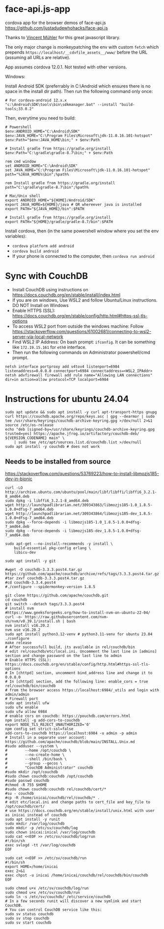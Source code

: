 # face-api.js-app
cordova app for the browser demos of face-api.js https://github.com/justadudewhohacks/face-api.js

Thanks to [Vincent Mühler](https://github.com/justadudewhohacks) for this great javascript library.

The only major change is monkeypatching the env with custom `fetch` which prepends `https://localhost/__cdvfile_assets__/www/` before the URL (assuming all URLs are relative).

App assumes cordova 12.0.1. Not tested with other versions.

Windows:

Install Android SDK (preferrably in C:\Android which ensures there is no space in the install dir path). Then run the following command only once:

```
# For cordova-android 12.x.x
"c:\Android\SDK\tools\bin\sdkmanager.bat" --install "build-tools;33.0.2"
```

Then, everytime you need to build:

```
# Powershell
$env:ANDROID_HOME="C:\Android\SDK"
$env:JAVA_HOME="C:\Program Files\Microsoft\jdk-11.0.16.101-hotspot"
$env:Path="$env:JAVA_HOME\bin;" + $env:Path

# Install gradle from https://gradle.org/install
$env:Path="C:\gradle\gradle-8.7\bin;" + $env:Path
```

```
rem cmd window
set ANDROID_HOME="C:\Android\SDK"
set JAVA_HOME="C:\Program Files\Microsoft\jdk-11.0.16.101-hotspot"
path="%JAVA_HOME%\bin";%path%

rem Install gradle from https://gradle.org/install
path="C:\gradle\gradle-8.7\bin";%path%
```

```
# Mac/Unix shell
export ANDROID_HOME="${HOME}/Android/SDK"
export JAVA_HOME=${HOME}/java # OR whereever java is installed
export PATH="${JAVA_HOME}/bin":$PATH

# Install gradle from https://gradle.org/install
export PATH="${HOME}/gradle/gradle-8.7/bin":$PATH
```

Install cordova, then (in the same powershell window where you set the env variables):
   * `cordova platform add android`
   * `cordova build android`
   * If your phone is connected to the computer, then `cordova run android`

# Sync with CouchDB
   * Install CouchDB using instructions on https://docs.couchdb.org/en/stable/install/index.html
   * If you are on windows, Use WSL2 and follow Ubuntu/Linux instructions. DO NOT Install on Windows
   * Enable HTTPS (SSL): https://docs.couchdb.org/en/stable/config/http.html#https-ssl-tls-options
   * To access WSL2 port from outside the windows machine: Follow https://stackoverflow.com/questions/61002681/connecting-to-wsl2-server-via-local-network
   * Find WSL2 IP Address: On bash prompt: `ifconfig`. It can be something like `172.19.15.161` for `eth0` interface.
   * Then run the following commands on Administrator powershell/cmd prompt.

```
netsh interface portproxy add v4tov4 listenport=6984 listenaddress=0.0.0.0 connectport=6984 connectaddress=<WSL2_IPAddr>
netsh advfirewall firewall add rule name="Allowing LAN connections" dir=in action=allow protocol=TCP localport=6984
```

# Instructions for ubuntu 24.04
```
sudo apt update && sudo apt install -y curl apt-transport-https gnupg
curl https://couchdb.apache.org/repo/keys.asc | gpg --dearmor | sudo tee /usr/share/keyrings/couchdb-archive-keyring.gpg >/dev/null 2>&1
source /etc/os-release
echo "deb [signed-by=/usr/share/keyrings/couchdb-archive-keyring.gpg trusted=yes] https://apache.jfrog.io/artifactory/couchdb-deb/ ${VERSION_CODENAME} main" \
    | sudo tee /etc/apt/sources.list.d/couchdb.list >/dev/null
sudo apt install -y couchdb # does not work
```
## Needs to be installed from source

https://stackoverflow.com/questions/53769223/how-to-install-libmozjs185-dev-in-bionic

```
curl -LO http://archive.ubuntu.com/ubuntu/pool/main/libf/libffi/libffi6_3.2.1-8_amd64.deb
sudo dpkg -i libffi6_3.2.1-8_amd64.deb
wget http://launchpadlibrarian.net/309343863/libmozjs185-1.0_1.8.5-1.0.0+dfsg-7_amd64.deb
wget http://launchpadlibrarian.net/309343864/libmozjs185-dev_1.8.5-1.0.0+dfsg-7_amd64.deb
sudo dpkg --force-depends -i libmozjs185-1.0_1.8.5-1.0.0+dfsg-7_amd64.deb
sudo dpkg --force-depends -i libmozjs185-dev_1.8.5-1.0.0+dfsg-7_amd64.deb

sudo apt-get --no-install-recommends -y install \
    build-essential pkg-config erlang \
    libicu-dev

sudo apt install -y git

#wget -O couchdb-3.3.3.post4.tar.gz https://github.com/apache/couchdb/archive/refs/tags/3.3.3.post4.tar.gz
#tar zxvf couchdb-3.3.3.post4.tar.gz
#cd couchdb-3.3.4.post4
#./configure --spidermonkey-version 1.8.5

git clone https://github.com/apache/couchdb.git
cd couchdb
git switch --detach tags/3.3.3.post4
# install nvm
#https://www.geeksforgeeks.org/how-to-install-nvm-on-ubuntu-22-04/
curl -o- https://raw.githubusercontent.com/nvm-sh/nvm/v0.39.1/install.sh | bash
nvm install v16.20.2
nvm use v16.20.2
sudo apt install python3.12-venv # python3.11-venv for ubuntu 23.04
./configure
make release
# After successfull build, its available in rel/couchdb/bin
# edit rel/couchdb/etc/local.ini. Uncomment the last line in [admins] section and change password on the last line to admin
# Enable HTTPS (SSL): https://docs.couchdb.org/en/stable/config/http.html#https-ssl-tls-options
# In [chttpd] section, uncomment bind_address line and change it to 0.0.0.0
# In [chttpd] section, add the following line: enable_cors = true 
rel/couchdb/bin/couchdb
# from the browser access https://localhost:6984/_utils and login with admin/admin
# Firewall port
sudo apt install ufw
sudo ufw enable
sudo ufw allow 6984
# enable cors on couchdb: https://pouchdb.com/errors.html
npm install -g add-cors-to-couchdb
export NODE_TLS_REJECT_UNAUTHORIZED='0'
npm config set strict-ssl=false
add-cors-to-couchdb https://localhost:6984 -u admin -p admin
# Install in a separate user account: https://github.com/apache/couchdb/blob/main/INSTALL.Unix.md
#sudo adduser --system \
#        --home /opt/couchdb \
#        --no-create-home \
#        --shell /bin/bash \
#        --group --gecos \
#        "CouchDB Administrator" couchdb
#sudo mkdir /opt/couchdb
#sudo chown couchdb:couchdb /opt/couchdb
#sudo passwd couchdb
#chmod -R 755 $HOME
#sudo chown couchdb:couchdb rel/couchdb/cert/*
#su - couchdb
#cp -R /home/inicai/couchdb/rel/couchdb/* .
# edit etc/local.ini and change paths to cert_file and key_file to /opt/couchdb/cert/
# use https://docs.couchdb.org/en/stable/install/unix.html with user as inicai instead of couchdb
sudo apt install -y runit
sudo mkdir /var/log/couchdb
sudo mkdir -p /etc/sv/couchdb/log
sudo chown inicai:inical /var/log/couchdb
sudo cat <<EOF >> /etc/sv/couchdb/log/run
#!/bin/sh
exec svlogd -tt /var/log/couchdb
EOF

sudo cat <<EOF >> /etc/sv/couchdb/run
#!/bin/sh
export HOME=/home/inicai
exec 2>&1
exec chpst -u inicai /home/inicai/couchdb/rel/couchdb/bin/couchdb
EOF

sudo chmod u+x /etc/sv/couchdb/log/run
sudo chmod u+x /etc/sv/couchdb/run
sudo ln -s /etc/sv/couchdb/ /etc/service/couchdb
# In a few seconds runit will discover a new symlink and start CouchDB.
# You can control CouchDB service like this:
sudo sv status couchdb
sudo sv stop couchdb
sudo sv start couchdb
```

